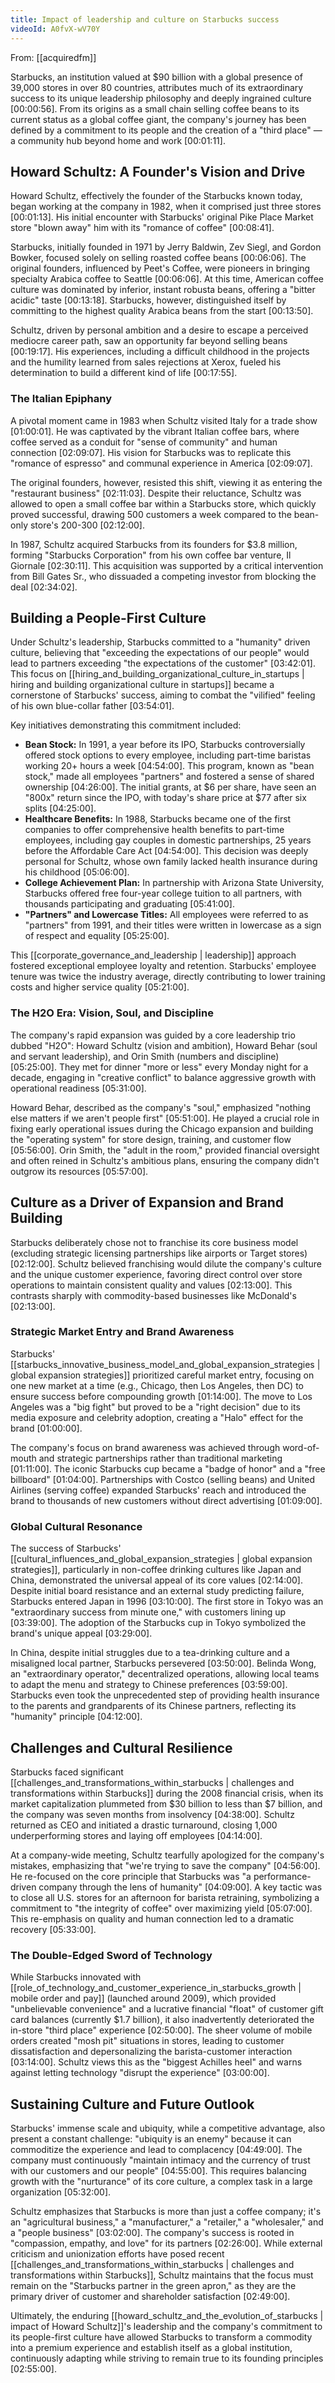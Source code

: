 ```yaml
---
title: Impact of leadership and culture on Starbucks success
videoId: A0fvX-wV70Y
---
```


From: [[acquiredfm]] <br/> 

Starbucks, an institution valued at $90 billion with a global presence of 39,000 stores in over 80 countries, attributes much of its extraordinary success to its unique leadership philosophy and deeply ingrained culture <a class="yt-timestamp" data-t="00:00:56">[00:00:56]</a>. From its origins as a small chain selling coffee beans to its current status as a global coffee giant, the company's journey has been defined by a commitment to its people and the creation of a "third place" — a community hub beyond home and work <a class="yt-timestamp" data-t="00:01:11">[00:01:11]</a>.

## Howard Schultz: A Founder's Vision and Drive

Howard Schultz, effectively the founder of the Starbucks known today, began working at the company in 1982, when it comprised just three stores <a class="yt-timestamp" data-t="00:01:13">[00:01:13]</a>. His initial encounter with Starbucks' original Pike Place Market store "blown away" him with its "romance of coffee" <a class="yt-timestamp" data-t="00:08:41">[00:08:41]</a>.

Starbucks, initially founded in 1971 by Jerry Baldwin, Zev Siegl, and Gordon Bowker, focused solely on selling roasted coffee beans <a class="yt-timestamp" data-t="00:06:06">[00:06:06]</a>. The original founders, influenced by Peet's Coffee, were pioneers in bringing specialty Arabica coffee to Seattle <a class="yt-timestamp" data-t="00:06:06">[00:06:06]</a>. At this time, American coffee culture was dominated by inferior, instant robusta beans, offering a "bitter acidic" taste <a class="yt-timestamp" data-t="00:13:18">[00:13:18]</a>. Starbucks, however, distinguished itself by committing to the highest quality Arabica beans from the start <a class="yt-timestamp" data-t="00:13:50">[00:13:50]</a>.

Schultz, driven by personal ambition and a desire to escape a perceived mediocre career path, saw an opportunity far beyond selling beans <a class="yt-timestamp" data-t="00:19:17">[00:19:17]</a>. His experiences, including a difficult childhood in the projects and the humility learned from sales rejections at Xerox, fueled his determination to build a different kind of life <a class="yt-timestamp" data-t="00:17:55">[00:17:55]</a>.

### The Italian Epiphany
A pivotal moment came in 1983 when Schultz visited Italy for a trade show <a class="yt-timestamp" data-t="01:00:01">[01:00:01]</a>. He was captivated by the vibrant Italian coffee bars, where coffee served as a conduit for "sense of community" and human connection <a class="yt-timestamp" data-t="02:09:07">[02:09:07]</a>. His vision for Starbucks was to replicate this "romance of espresso" and communal experience in America <a class="yt-timestamp" data-t="02:09:07">[02:09:07]</a>.

The original founders, however, resisted this shift, viewing it as entering the "restaurant business" <a class="yt-timestamp" data-t="02:11:03">[02:11:03]</a>. Despite their reluctance, Schultz was allowed to open a small coffee bar within a Starbucks store, which quickly proved successful, drawing 500 customers a week compared to the bean-only store's 200-300 <a class="yt-timestamp" data-t="02:12:00">[02:12:00]</a>.

In 1987, Schultz acquired Starbucks from its founders for $3.8 million, forming "Starbucks Corporation" from his own coffee bar venture, Il Giornale <a class="yt-timestamp" data-t="02:30:11">[02:30:11]</a>. This acquisition was supported by a critical intervention from Bill Gates Sr., who dissuaded a competing investor from blocking the deal <a class="yt-timestamp" data-t="02:34:02">[02:34:02]</a>.

## Building a People-First Culture

Under Schultz's leadership, Starbucks committed to a "humanity" driven culture, believing that "exceeding the expectations of our people" would lead to partners exceeding "the expectations of the customer" <a class="yt-timestamp" data-t="03:42:01">[03:42:01]</a>. This focus on [[hiring_and_building_organizational_culture_in_startups | hiring and building organizational culture in startups]] became a cornerstone of Starbucks' success, aiming to combat the "vilified" feeling of his own blue-collar father <a class="yt-timestamp" data-t="03:54:01">[03:54:01]</a>.

Key initiatives demonstrating this commitment included:
*   **Bean Stock:** In 1991, a year before its IPO, Starbucks controversially offered stock options to every employee, including part-time baristas working 20+ hours a week <a class="yt-timestamp" data-t="04:54:00">[04:54:00]</a>. This program, known as "bean stock," made all employees "partners" and fostered a sense of shared ownership <a class="yt-timestamp" data-t="04:26:00">[04:26:00]</a>. The initial grants, at $6 per share, have seen an "800x" return since the IPO, with today's share price at $77 after six splits <a class="yt-timestamp" data-t="04:25:00">[04:25:00]</a>.
*   **Healthcare Benefits:** In 1988, Starbucks became one of the first companies to offer comprehensive health benefits to part-time employees, including gay couples in domestic partnerships, 25 years before the Affordable Care Act <a class="yt-timestamp" data-t="04:54:00">[04:54:00]</a>. This decision was deeply personal for Schultz, whose own family lacked health insurance during his childhood <a class="yt-timestamp" data-t="05:06:00">[05:06:00]</a>.
*   **College Achievement Plan:** In partnership with Arizona State University, Starbucks offered free four-year college tuition to all partners, with thousands participating and graduating <a class="yt-timestamp" data-t="05:41:00">[05:41:00]</a>.
*   **"Partners" and Lowercase Titles:** All employees were referred to as "partners" from 1991, and their titles were written in lowercase as a sign of respect and equality <a class="yt-timestamp" data-t="05:25:00">[05:25:00]</a>.

This [[corporate_governance_and_leadership | leadership]] approach fostered exceptional employee loyalty and retention. Starbucks' employee tenure was twice the industry average, directly contributing to lower training costs and higher service quality <a class="yt-timestamp" data-t="05:21:00">[05:21:00]</a>.

### The H2O Era: Vision, Soul, and Discipline
The company's rapid expansion was guided by a core leadership trio dubbed "H2O": Howard Schultz (vision and ambition), Howard Behar (soul and servant leadership), and Orin Smith (numbers and discipline) <a class="yt-timestamp" data-t="05:25:00">[05:25:00]</a>. They met for dinner "more or less" every Monday night for a decade, engaging in "creative conflict" to balance aggressive growth with operational readiness <a class="yt-timestamp" data-t="05:31:00">[05:31:00]</a>.

Howard Behar, described as the company's "soul," emphasized "nothing else matters if we aren't people first" <a class="yt-timestamp" data-t="05:51:00">[05:51:00]</a>. He played a crucial role in fixing early operational issues during the Chicago expansion and building the "operating system" for store design, training, and customer flow <a class="yt-timestamp" data-t="05:56:00">[05:56:00]</a>. Orin Smith, the "adult in the room," provided financial oversight and often reined in Schultz's ambitious plans, ensuring the company didn't outgrow its resources <a class="yt-timestamp" data-t="05:57:00">[05:57:00]</a>.

## Culture as a Driver of Expansion and Brand Building

Starbucks deliberately chose not to franchise its core business model (excluding strategic licensing partnerships like airports or Target stores) <a class="yt-timestamp" data-t="02:12:00">[02:12:00]</a>. Schultz believed franchising would dilute the company's culture and the unique customer experience, favoring direct control over store operations to maintain consistent quality and values <a class="yt-timestamp" data-t="02:13:00">[02:13:00]</a>. This contrasts sharply with commodity-based businesses like McDonald's <a class="yt-timestamp" data-t="02:13:00">[02:13:00]</a>.

### Strategic Market Entry and Brand Awareness
Starbucks' [[starbucks_innovative_business_model_and_global_expansion_strategies | global expansion strategies]] prioritized careful market entry, focusing on one new market at a time (e.g., Chicago, then Los Angeles, then DC) to ensure success before compounding growth <a class="yt-timestamp" data-t="01:14:00">[01:14:00]</a>. The move to Los Angeles was a "big fight" but proved to be a "right decision" due to its media exposure and celebrity adoption, creating a "Halo" effect for the brand <a class="yt-timestamp" data-t="01:00:00">[01:00:00]</a>.

The company's focus on brand awareness was achieved through word-of-mouth and strategic partnerships rather than traditional marketing <a class="yt-timestamp" data-t="01:11:00">[01:11:00]</a>. The iconic Starbucks cup became a "badge of honor" and a "free billboard" <a class="yt-timestamp" data-t="01:04:00">[01:04:00]</a>. Partnerships with Costco (selling beans) and United Airlines (serving coffee) expanded Starbucks' reach and introduced the brand to thousands of new customers without direct advertising <a class="yt-timestamp" data-t="01:09:00">[01:09:00]</a>.

### Global Cultural Resonance
The success of Starbucks' [[cultural_influences_and_global_expansion_strategies | global expansion strategies]], particularly in non-coffee drinking cultures like Japan and China, demonstrated the universal appeal of its core values <a class="yt-timestamp" data-t="02:14:00">[02:14:00]</a>. Despite initial board resistance and an external study predicting failure, Starbucks entered Japan in 1996 <a class="yt-timestamp" data-t="03:10:00">[03:10:00]</a>. The first store in Tokyo was an "extraordinary success from minute one," with customers lining up <a class="yt-timestamp" data-t="03:39:00">[03:39:00]</a>. The adoption of the Starbucks cup in Tokyo symbolized the brand's unique appeal <a class="yt-timestamp" data-t="03:29:00">[03:29:00]</a>.

In China, despite initial struggles due to a tea-drinking culture and a misaligned local partner, Starbucks persevered <a class="yt-timestamp" data-t="03:50:00">[03:50:00]</a>. Belinda Wong, an "extraordinary operator," decentralized operations, allowing local teams to adapt the menu and strategy to Chinese preferences <a class="yt-timestamp" data-t="03:59:00">[03:59:00]</a>. Starbucks even took the unprecedented step of providing health insurance to the parents and grandparents of its Chinese partners, reflecting its "humanity" principle <a class="yt-timestamp" data-t="04:12:00">[04:12:00]</a>.

## Challenges and Cultural Resilience

Starbucks faced significant [[challenges_and_transformations_within_starbucks | challenges and transformations within Starbucks]] during the 2008 financial crisis, when its market capitalization plummeted from $30 billion to less than $7 billion, and the company was seven months from insolvency <a class="yt-timestamp" data-t="04:38:00">[04:38:00]</a>. Schultz returned as CEO and initiated a drastic turnaround, closing 1,000 underperforming stores and laying off employees <a class="yt-timestamp" data-t="04:14:00">[04:14:00]</a>.

At a company-wide meeting, Schultz tearfully apologized for the company's mistakes, emphasizing that "we're trying to save the company" <a class="yt-timestamp" data-t="04:56:00">[04:56:00]</a>. He re-focused on the core principle that Starbucks was "a performance-driven company through the lens of humanity" <a class="yt-timestamp" data-t="04:09:00">[04:09:00]</a>. A key tactic was to close all U.S. stores for an afternoon for barista retraining, symbolizing a commitment to "the integrity of coffee" over maximizing yield <a class="yt-timestamp" data-t="05:07:00">[05:07:00]</a>. This re-emphasis on quality and human connection led to a dramatic recovery <a class="yt-timestamp" data-t="05:33:00">[05:33:00]</a>.

### The Double-Edged Sword of Technology
While Starbucks innovated with [[role_of_technology_and_customer_experience_in_starbucks_growth | mobile order and pay]] (launched around 2009), which provided "unbelievable convenience" and a lucrative financial "float" of customer gift card balances (currently $1.7 billion), it also inadvertently deteriorated the in-store "third place" experience <a class="yt-timestamp" data-t="02:50:00">[02:50:00]</a>. The sheer volume of mobile orders created "mosh pit" situations in stores, leading to customer dissatisfaction and depersonalizing the barista-customer interaction <a class="yt-timestamp" data-t="03:14:00">[03:14:00]</a>. Schultz views this as the "biggest Achilles heel" and warns against letting technology "disrupt the experience" <a class="yt-timestamp" data-t="03:00:00">[03:00:00]</a>.

## Sustaining Culture and Future Outlook

Starbucks' immense scale and ubiquity, while a competitive advantage, also present a constant challenge: "ubiquity is an enemy" because it can commoditize the experience and lead to complacency <a class="yt-timestamp" data-t="04:49:00">[04:49:00]</a>. The company must continuously "maintain intimacy and the currency of trust with our customers and our people" <a class="yt-timestamp" data-t="04:55:00">[04:55:00]</a>. This requires balancing growth with the "nurturance" of its core culture, a complex task in a large organization <a class="yt-timestamp" data-t="05:32:00">[05:32:00]</a>.

Schultz emphasizes that Starbucks is more than just a coffee company; it's an "agricultural business," a "manufacturer," a "retailer," a "wholesaler," and a "people business" <a class="yt-timestamp" data-t="03:02:00">[03:02:00]</a>. The company's success is rooted in "compassion, empathy, and love" for its partners <a class="yt-timestamp" data-t="02:26:00">[02:26:00]</a>. While external criticism and unionization efforts have posed recent [[challenges_and_transformations_within_starbucks | challenges and transformations within Starbucks]], Schultz maintains that the focus must remain on the "Starbucks partner in the green apron," as they are the primary driver of customer and shareholder satisfaction <a class="yt-timestamp" data-t="02:49:00">[02:49:00]</a>.

Ultimately, the enduring [[howard_schultz_and_the_evolution_of_starbucks | impact of Howard Schultz]]'s leadership and the company's commitment to its people-first culture have allowed Starbucks to transform a commodity into a premium experience and establish itself as a global institution, continuously adapting while striving to remain true to its founding principles <a class="yt-timestamp" data-t="02:55:00">[02:55:00]</a>.
